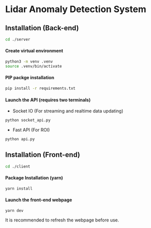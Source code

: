 # Lidar Anomaly Detection System

## Installation (Back-end)

```bash
cd ./server
```

#### Create virtual environment

```bash
python3 -m venv .venv
source .venv/bin/activate
```

#### PIP packge installation

```bash
pip install -r requirements.txt
```

#### Launch the API (requires two terminals)

- Socket IO (For streaming and realtime data updating)

```bash
python socket_api.py
```

- Fast API (For ROI)

```bash
python api.py
```

## Installation (Front-end)

```bash
cd ./client
```

#### Package Installation (yarn)

```bash
yarn install
```

#### Launch the front-end webpage

```
yarn dev
```

It is recommended to refresh the webpage before use.
